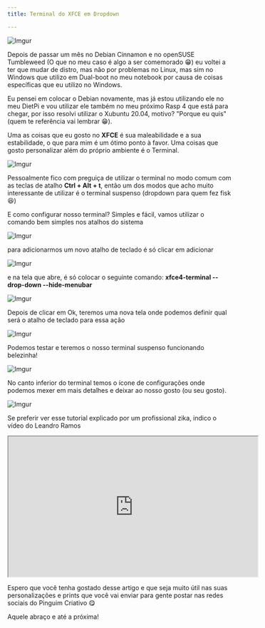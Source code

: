 ```yaml
---
title: Terminal do XFCE em Dropdown

---
```

![Imgur](https://i.imgur.com/0guYsj3.png)

Depois de passar um mês no Debian Cinnamon e no openSUSE Tumbleweed (O que no meu caso é algo a ser comemorado 😁) eu voltei a ter que mudar de distro, mas não por problemas no Linux, mas sim no Windows que utilizo em Dual-boot no meu notebook por causa de coisas específicas que eu utilizo no Windows.

Eu pensei em colocar o Debian novamente, mas já estou utilizando ele no meu DietPi e vou utilizar ele também no meu próximo Rasp 4 que está para chegar, por isso resolvi utilizar o Xubuntu 20.04, motivo? "Porque eu quis" (quem te referência vai lembrar 😁).

Uma as coisas que eu gosto no **XFCE** é sua maleabilidade e a sua estabilidade, o que para mim é um ótimo ponto à favor. Uma coisas que gosto personalizar além do próprio ambiente é o Terminal.

![Imgur](https://i.imgur.com/AJbVuXe.png)

Pessoalmente fico com preguiça de utilizar o terminal no modo comum com as teclas de atalho **Ctrl + Alt + t**, então um dos modos que acho muito interessante de utilizar é o terminal suspenso (dropdown para quem fez fisk 😆)

E como configurar nosso terminal? Simples e fácil, vamos utilizar o comando bem simples nos atalhos do sistema

![Imgur](https://i.imgur.com/mugT9fL.png)

para adicionarmos um novo atalho de teclado é só clicar em adicionar

![Imgur](https://i.imgur.com/4yqe51P.png)

e na tela que abre, é só colocar o seguinte comando: **xfce4-terminal --drop-down --hide-menubar**

![Imgur](https://i.imgur.com/uwdnPAC.png)

Depois de clicar em Ok, teremos uma nova tela onde podemos definir qual será o atalho de teclado para essa ação

![Imgur](https://i.imgur.com/MDO0NTf.png)

Podemos testar e teremos o nosso terminal suspenso funcionando belezinha! 

![Imgur](https://i.imgur.com/gSeHqvC.png)

No canto inferior do terminal temos o ícone de configurações onde podemos mexer em mais detalhes e deixar ao nosso gosto (ou seu gosto).

![Imgur](https://i.imgur.com/x8PpEEI.png)

Se preferir ver esse tutorial explicado por um profissional zika, indico o vídeo do Leandro Ramos

<iframe id="lbry-iframe" width="560" height="315" src="https://odysee.com/$/embed/xfce-terminal-drop-down-estilo-quake/a5268af9d6001535e60cad883dafade9f032bc84?r=EbT7i5c9NMfYGkwG8k8hHM93esFg5nTN" allowfullscreen></iframe>

Espero que você tenha gostado desse artigo e que seja muito útil nas suas personalizações e prints que você vai enviar para gente postar nas redes sociais do Pinguim Criativo 😋

Aquele abraço e até a próxima!